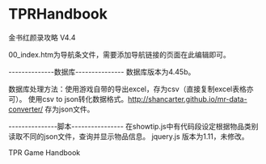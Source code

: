 TPRHandbook
===========
金书红颜录攻略
V4.4


00_index.htm为导航条文件，需要添加导航链接的页面在此编辑即可。



--------------数据库--------------- 
数据库版本为4.45b。

数据库处理方法：使用游戏自带的导出excel，存为csv（直接复制excel表格亦可）。
使用csv to json转化数据格式。http://shancarter.github.io/mr-data-converter/
存为json文件。



---------------脚本---------------- 
在showtip.js中有代码段设定根据物品类别读取不同的json文件，查询并显示物品信息。
jquery.js 版本为1.11，未修改。


TPR Game Handbook
